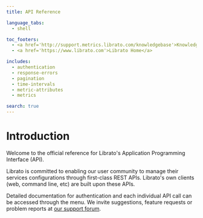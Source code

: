 ```yaml
---
title: API Reference

language_tabs:
  - shell

toc_footers:
  - <a href='http://support.metrics.librato.com/knowledgebase'>Knowledge Base</a>
  - <a href='https://www.librato.com'>Librato Home</a>

includes:
  - authentication
  - response-errors
  - pagination
  - time-intervals
  - metric-attributes
  - metrics

search: true
---
```


# Introduction

Welcome to the official reference for Librato's
Application Programming Interface (API).

Librato is committed to enabling our
user community to manage their services configurations
through first-class REST APIs. Librato's own
clients (web, command line, etc) are built upon these APIs.

Detailed documentation for authentication and each individual API call can
be accessed through the menu. We invite suggestions, feature
requests or problem reports at
[our support forum](http://support.metrics.librato.com).


